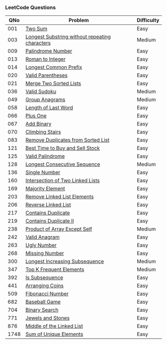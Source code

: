 ### LeetCode Questions

| QNo  | Problem                                                                                                                         | Difficulty |
| ---- | ------------------------------------------------------------------------------------------------------------------------------- | ---------- |
| 001  | [Two Sum](https://leetcode.com/problems/two-sum/)                                                                               | Easy       |
| 003  | [Longest Substring without repeating characters](https://leetcode.com/problems/longest-substring-without-repeating-characters/) | Medium     |
| 009  | [Palindrome Number](https://leetcode.com/problems/palindrome-number/)                                                           | Easy       |
| 013  | [Roman to Integer](https://leetcode.com/problems/roman-to-integer/)                                                             | Easy       |
| 014  | [Longest Common Prefix](https://leetcode.com/problems/longest-common-prefix/)                                                   | Easy       |
| 020  | [Valid Parentheses](https://leetcode.com/problems/valid-parentheses/)                                                           | Easy       |
| 021  | [Merge Two Sorted Lists](https://leetcode.com/problems/merge-two-sorted-lists/)                                                 | Easy       |
| 036  | [Valid Sudoku](https://leetcode.com/problems/valid-sudoku/)                                                                     | Medium     |
| 049  | [Group Anagrams](https://leetcode.com/problems/group-anagrams/)                                                                 | Medium     |
| 058  | [Length of Last Word](https://leetcode.com/problems/length-of-last-word/)                                                       | Easy       |
| 066  | [Plus One](https://leetcode.com/problems/plus-one/)                                                                             | Easy       |
| 067  | [Add Binary](https://leetcode.com/problems/add-binary/)                                                                         | Easy       |
| 070  | [Climbing Stairs](https://leetcode.com/problems/climbing-stairs/)                                                               | Easy       |
| 083  | [Remove Duplicates from Sorted List](https://leetcode.com/problems/remove-duplicates-from-sorted-list/)                         | Easy       |
| 121  | [Best Time to Buy and Sell Stock](https://leetcode.com/problems/best-time-to-buy-and-sell-stock/)                               | Easy       |
| 125  | [Valid Palindrome](https://leetcode.com/problems/valid-palindrome/)                                                             | Easy       |
| 128  | [Longest Consecutive Sequence](https://leetcode.com/problems/longest-consecutive-sequence/)                                     | Medium     |
| 136  | [Single Number](https://leetcode.com/problems/single-number/)                                                                   | Easy       |
| 160  | [Intersection of Two Linked Lists](https://leetcode.com/problems/intersection-of-two-linked-lists/)                             | Easy       |
| 169  | [Majority Element](https://leetcode.com/problems/majority-element/)                                                             | Easy       |
| 203  | [Remove Linked List Elements](https://leetcode.com/problems/remove-linked-list-elements/)                                       | Easy       |
| 206  | [Reverse Linked List](https://leetcode.com/problems/reverse-linked-list/)                                                       | Easy       |
| 217  | [Contains Duplicate](https://leetcode.com/problems/contains-duplicate/)                                                         | Easy       |
| 219  | [Contains Duplicate II](https://leetcode.com/problems/contains-duplicate-ii/)                                                   | Easy       |
| 238  | [Product of Array Except Self](https://leetcode.com/problems/product-of-array-except-self/)                                     | Medium     |
| 242  | [Valid Anagram](https://leetcode.com/problems/valid-anagram/)                                                                   | Easy       |
| 263  | [Ugly Number](https://leetcode.com/problems/ugly-number/)                                                                       | Easy       |
| 268  | [Missing Number](https://leetcode.com/problems/missing-number/)                                                                 | Easy       |
| 300  | [Longest Increasing Subsequence](https://leetcode.com/problems/longest-increasing-subsequence/)                                 | Medium     |
| 347  | [Top K Frequent Elements](https://leetcode.com/problems/top-k-frequent-elements/)                                               | Medium     |
| 392  | [Is Subsequence](https://leetcode.com/problems/is-subsequence/)                                                                 | Easy       |
| 441  | [Arranging Coins](https://leetcode.com/problems/arranging-coins/)                                                               | Easy       |
| 509  | [Fibonacci Number](https://leetcode.com/problems/fibonacci-number/)                                                             | Easy       |
| 682  | [Baseball Game](https://leetcode.com/problems/baseball-game/)                                                                   | Easy       |
| 704  | [Binary Search](https://leetcode.com/problems/binary-search/)                                                                   | Easy       |
| 771  | [Jewels and Stones](https://leetcode.com/problems/jewels-and-stones/)                                                           | Easy       |
| 876  | [Middle of the Linked List](https://leetcode.com/problems/middle-of-the-linked-list/)                                           | Easy       |
| 1748 | [Sum of Unique Elements](https://leetcode.com/problems/sum-of-unique-elements/)                                                 | Easy       |
